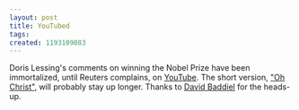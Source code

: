 ```yaml
---
layout: post
title: YouTubed
tags: 
created: 1193109083
---
```

Doris Lessing's comments on winning the Nobel Prize have been immortalized, until Reuters complains, on [YouTube](http://www.youtube.com/watch?v=vuBODHFBZ8k).  The short version, ["Oh Christ"](http://www.youtube.com/watch?v=6_qyvU6_7nE), will probably stay up longer.  Thanks to [David Baddiel](http://entertainment.timesonline.co.uk/tol/arts_and_entertainment/books/article2693740.ece) for the heads-up.

